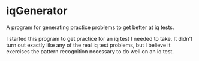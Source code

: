 # iqGenerator
A program for generating practice problems to get better at iq tests.

I started this program to get practice for an iq test I needed to take. It didn't turn out exactly like any of the real iq test problems, but I believe it exercises the pattern recognition necessary to do well on an iq test.

